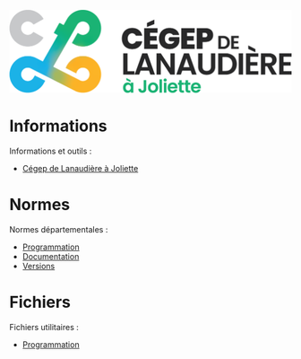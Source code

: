 ![CLJ](Images/logo.png)

# Informations

Informations et outils :

- [Cégep de Lanaudière à Joliette](Documents/CLJ.md)

# Normes

Normes départementales :

- [Programmation](Documents/Normes.md)
- [Documentation](Documents/Doxygen.md)
- [Versions](Documents/Git.md)

# Fichiers

Fichiers utilitaires :

- [Programmation](https://github.com/Singcaster-CRLJ/CLJ/releases/tag/VSC)